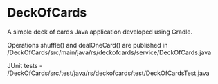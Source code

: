 # DeckOfCards

A simple deck of cards Java application developed using Gradle.

Operations shuffle() and dealOneCard() are published in /DeckOfCards/src/main/java/rs/deckofcards/service/DeckOfCards.java

JUnit tests - /DeckOfCards/src/test/java/rs/deckofcards/test/DeckOfCardsTest.java
